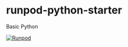 # runpod-python-starter
Basic Python

[![Runpod](https://api.runpod.io/badge/MichaelJS79/runpod-python-starter)](https://console.runpod.io/hub/MichaelJS79/runpod-python-starter)

